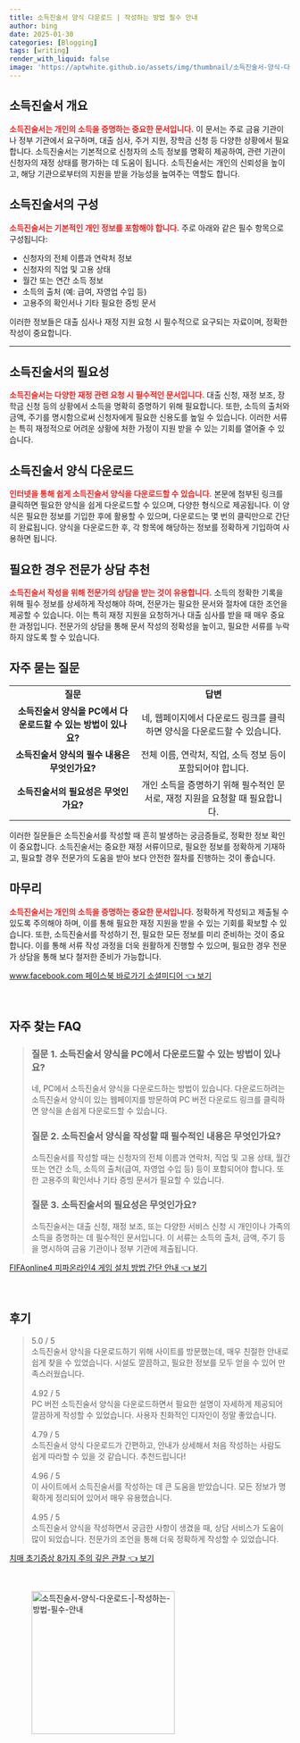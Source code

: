 ```yaml
---
title: 소득진술서 양식 다운로드 | 작성하는 방법 필수 안내
author: bing
date: 2025-01-30
categories: [Blogging]
tags: [writing]
render_with_liquid: false
image: 'https://aptwhite.github.io/assets/img/thumbnail/소득진술서-양식-다운로드-|-작성하는-방법-필수-안내.webp'
---
```



<h2 id='소득진술서_개요'>소득진술서 개요</h2>

<p><b><span style="color: #ee2323;">소득진술서는 개인의 소득을 증명하는 중요한 문서입니다.</span></b> 이 문서는 주로 금융 기관이나 정부 기관에서 요구하며, 대출 심사, 주거 지원, 장학금 신청 등 다양한 상황에서 필요합니다. 소득진술서는 기본적으로 신청자의 소득 정보를 명확히 제공하여, 관련 기관이 신청자의 재정 상태를 평가하는 데 도움이 됩니다. 소득진술서는 개인의 신뢰성을 높이고, 해당 기관으로부터의 지원을 받을 가능성을 높여주는 역할도 합니다.</p>

<h2 id='소득진술서_구성'>소득진술서의 구성</h2>

<p><b><span style="color: #ee2323;">소득진술서는 기본적인 개인 정보를 포함해야 합니다.</span></b> 주로 아래와 같은 필수 항목으로 구성됩니다:</p>

<ul>
    <li>신청자의 전체 이름과 연락처 정보</li>
    <li>신청자의 직업 및 고용 상태</li>
    <li>월간 또는 연간 소득 정보</li>
    <li>소득의 출처 (예: 급여, 자영업 수입 등)</li>
    <li>고용주의 확인서나 기타 필요한 증빙 문서</li>
</ul>

<p>이러한 정보들은 대출 심사나 재정 지원 요청 시 필수적으로 요구되는 자료이며, 정확한 작성이 중요합니다.</p>

<hr />

<h2 id='소득진술서_필요성'>소득진술서의 필요성</h2>

<p><b><span style="color: #ee2323;">소득진술서는 다양한 재정 관련 요청 시 필수적인 문서입니다.</span></b> 대출 신청, 재정 보조, 장학금 신청 등의 상황에서 소득을 명확히 증명하기 위해 필요합니다. 또한, 소득의 출처와 금액, 주기를 명시함으로써 신청자에게 필요한 신용도를 높일 수 있습니다. 이러한 서류는 특히 재정적으로 어려운 상황에 처한 가정이 지원 받을 수 있는 기회를 열어줄 수 있습니다.</p>

<h2 id='소득진술서_다운로드'>소득진술서 양식 다운로드</h2>

<p><b><span style="color: #ee2323;">인터넷을 통해 쉽게 소득진술서 양식을 다운로드할 수 있습니다.</span></b> 본문에 첨부된 링크를 클릭하면 필요한 양식을 쉽게 다운로드할 수 있으며, 다양한 형식으로 제공됩니다. 이 양식은 필요한 정보를 기입한 후에 활용할 수 있으며, 다운로드는 몇 번의 클릭만으로 간단히 완료됩니다. 양식을 다운로드한 후, 각 항목에 해당하는 정보를 정확하게 기입하여 사용하면 됩니다.</p>

<h2 id='전문가_상담_추천'>필요한 경우 전문가 상담 추천</h2>

<p><b><span style="color: #ee2323;">소득진술서 작성을 위해 전문가의 상담을 받는 것이 유용합니다.</span></b> 소득의 정확한 기록을 위해 필수 정보를 상세하게 작성해야 하며, 전문가는 필요한 문서와 절차에 대한 조언을 제공할 수 있습니다. 이는 특히 재정 지원을 요청하거나 대출 심사를 받을 때 매우 중요한 과정입니다. 전문가의 상담을 통해 문서 작성의 정확성을 높이고, 필요한 서류를 누락하지 않도록 할 수 있습니다.</p>

<h2 id='자주_묻는_질문'>자주 묻는 질문</h2>

<table>
    <tr>
        <td style="text-align: center; height: 17px;"><b>질문</b></td>
        <td style="text-align: center; height: 17px;"><b>답변</b></td>
    </tr>
    <tr>
        <td style="text-align: center; height: 17px;"><b>소득진술서 양식을 PC에서 다운로드할 수 있는 방법이 있나요?</b></td>
        <td style="text-align: center; height: 17px;">네, 웹페이지에서 다운로드 링크를 클릭하면 양식을 다운로드할 수 있습니다.</td>
    </tr>
    <tr>
        <td style="text-align: center; height: 17px;"><b>소득진술서 양식의 필수 내용은 무엇인가요?</b></td>
        <td style="text-align: center; height: 17px;">전체 이름, 연락처, 직업, 소득 정보 등이 포함되어야 합니다.</td>
    </tr>
    <tr>
        <td style="text-align: center; height: 17px;"><b>소득진술서의 필요성은 무엇인가요?</b></td>
        <td style="text-align: center; height: 17px;">개인 소득을 증명하기 위해 필수적인 문서로, 재정 지원을 요청할 때 필요합니다.</td>
    </tr>
</table>

<p>이러한 질문들은 소득진술서를 작성할 때 흔히 발생하는 궁금증들로, 정확한 정보 확인이 중요합니다. 소득진술서는 중요한 재정 서류이므로, 필요한 정보를 정확하게 기재하고, 필요할 경우 전문가의 도움을 받아 보다 안전한 절차를 진행하는 것이 좋습니다.</p>

<h2 id='마무리'>마무리</h2>

<p><b><span style="color: #ee2323;">소득진술서는 개인의 소득을 증명하는 중요한 문서입니다.</span></b> 정확하게 작성되고 제출될 수 있도록 주의해야 하며, 이를 통해 필요한 재정 지원을 받을 수 있는 기회를 확보할 수 있습니다. 또한, 소득진술서를 작성하기 전, 필요한 모든 정보를 미리 준비하는 것이 중요합니다. 이를 통해 서류 작성 과정을 더욱 원활하게 진행할 수 있으며, 필요한 경우 전문가 상담을 통해 보다 철저한 준비가 가능합니다.</p>


<p><a class="click-button" title="www.facebook.com 페이스북 바로가기 소셜미디어" href="https://aptwhite.github.io/posts/www.facebook.com-%ED%8E%98%EC%9D%B4%EC%8A%A4%EB%B6%81-%EB%B0%94%EB%A1%9C%EA%B0%80%EA%B8%B0-%EC%86%8C%EC%85%9C%EB%AF%B8%EB%94%94%EC%96%B4/" rel="dofollow">www.facebook.com 페이스북 바로가기 소셜미디어 👈 보기</a></p><br>
<h2 id='자주_찾는_FAQ'>자주 찾는 FAQ</h2>
<div itemscope="" itemtype="https://schema.org/FAQPage"> 
<blockquote> 
<div itemscope="" itemprop="mainEntity" itemtype="https://schema.org/Question"> 
<h3 itemprop="name">질문 1. 소득진술서 양식을 PC에서 다운로드할 수 있는 방법이 있나요?</h3> 
<div itemscope="" itemprop="acceptedAnswer" itemtype="https://schema.org/Answer"> 
<span itemprop="text"> 
<p>네, PC에서 소득진술서 양식을 다운로드하는 방법이 있습니다. 다운로드하려는 소득진술서 양식이 있는 웹페이지를 방문하여 PC 버전 다운로드 링크를 클릭하면 양식을 손쉽게 다운로드할 수 있습니다.</p> 
</span> 
</div> 
</div> 
<div itemscope="" itemprop="mainEntity" itemtype="https://schema.org/Question"> 
<h3 itemprop="name">질문 2. 소득진술서 양식을 작성할 때 필수적인 내용은 무엇인가요?</h3> 
<div itemscope="" itemprop="acceptedAnswer" itemtype="https://schema.org/Answer"> 
<span itemprop="text"> 
<p>소득진술서를 작성할 때는 신청자의 전체 이름과 연락처, 직업 및 고용 상태, 월간 또는 연간 소득, 소득의 출처(급여, 자영업 수입 등) 등이 포함되어야 합니다. 또한 고용주의 확인서나 기타 증빙 문서가 필요할 수 있습니다.</p> 
</span> 
</div> 
</div> 
<div itemscope="" itemprop="mainEntity" itemtype="https://schema.org/Question"> 
<h3 itemprop="name">질문 3. 소득진술서의 필요성은 무엇인가요?</h3> 
<div itemscope="" itemprop="acceptedAnswer" itemtype="https://schema.org/Answer"> 
<span itemprop="text"> 
<p>소득진술서는 대출 신청, 재정 보조, 또는 다양한 서비스 신청 시 개인이나 가족의 소득을 증명하는 데 필수적인 문서입니다. 이 서류는 소득의 출처, 금액, 주기 등을 명시하여 금융 기관이나 정부 기관에 제출됩니다.</p> 
</span> 
</div> 
</div> 
</blockquote> 
</div>
<p><a class="click-button" title="FIFAonline4 피파온라인4 게임 설치 방법 간단 안내" href="https://aptwhite.github.io/posts/FIFAonline4-%ED%94%BC%ED%8C%8C%EC%98%A8%EB%9D%BC%EC%9D%B84-%EA%B2%8C%EC%9E%84-%EC%84%A4%EC%B9%98-%EB%B0%A9%EB%B2%95-%EA%B0%84%EB%8B%A8-%EC%95%88%EB%82%B4/" rel="dofollow">FIFAonline4 피파온라인4 게임 설치 방법 간단 안내 👈 보기</a></p><br>
<h2 id='후기'>후기</h2>
<div itemscope itemtype="https://schema.org/Product">
  <blockquote>
  <div itemprop="review" itemscope itemtype="https://schema.org/Review">
      <div itemprop="reviewRating" itemscope itemtype="https://schema.org/Rating"> <span itemprop="ratingValue">5.0</span> / <span itemprop="bestRating">5</span> </div>
      <span itemprop="reviewBody">소득진술서 양식을 다운로드하기 위해 사이트를 방문했는데, 매우 친절한 안내로 쉽게 찾을 수 있었습니다. 시설도 깔끔하고, 필요한 정보를 모두 얻을 수 있어 만족스러웠습니다.</span>
  </div>
  <br>
  <div itemprop="review" itemscope itemtype="https://schema.org/Review">
      <div itemprop="reviewRating" itemscope itemtype="https://schema.org/Rating"> <span itemprop="ratingValue">4.92</span> / <span itemprop="bestRating">5</span> </div>
      <span itemprop="reviewBody">PC 버전 소득진술서 양식을 다운로드하면서 필요한 설명이 자세하게 제공되어 깔끔하게 작성할 수 있었습니다. 사용자 친화적인 디자인이 정말 좋았습니다.</span>
  </div>
  <br>
  <div itemprop="review" itemscope itemtype="https://schema.org/Review">
      <div itemprop="reviewRating" itemscope itemtype="https://schema.org/Rating"> <span itemprop="ratingValue">4.79</span> / <span itemprop="bestRating">5</span> </div>
      <span itemprop="reviewBody">소득진술서 양식 다운로드가 간편하고, 안내가 상세해서 처음 작성하는 사람도 쉽게 따라할 수 있을 것 같습니다. 추천드립니다!</span>
  </div>
  <br>
  <div itemprop="review" itemscope itemtype="https://schema.org/Review">
      <div itemprop="reviewRating" itemscope itemtype="https://schema.org/Rating"> <span itemprop="ratingValue">4.96</span> / <span itemprop="bestRating">5</span> </div>
      <span itemprop="reviewBody">이 사이트에서 소득진술서를 작성하는 데 큰 도움을 받았습니다. 모든 정보가 명확하게 정리되어 있어서 매우 유용했습니다.</span>
  </div>
  <br>
  <div itemprop="review" itemscope itemtype="https://schema.org/Review">
      <div itemprop="reviewRating" itemscope itemtype="https://schema.org/Rating"> <span itemprop="ratingValue">4.95</span> / <span itemprop="bestRating">5</span> </div>
      <span itemprop="reviewBody">소득진술서 양식을 작성하면서 궁금한 사항이 생겼을 때, 상담 서비스가 도움이 많이 되었습니다. 전문가의 조언을 통해 더욱 정확하게 작성할 수 있었습니다.</span>
  </div>
  </blockquote>
</div>
<p><a class="click-button" title="치매 초기증상 8가지 주의 깊은 관찰" href="https://aptwhite.github.io/posts/%EC%B9%98%EB%A7%A4-%EC%B4%88%EA%B8%B0%EC%A6%9D%EC%83%81-8%EA%B0%80%EC%A7%80-%EC%A3%BC%EC%9D%98-%EA%B9%8A%EC%9D%80-%EA%B4%80%EC%B0%B0/" rel="dofollow">치매 초기증상 8가지 주의 깊은 관찰 👈 보기</a></p><br>
<figure class="image"><img src="https://aptwhite.github.io/assets/img/thumbnail/소득진술서-양식-다운로드-|-작성하는-방법-필수-안내.webp" alt="소득진술서-양식-다운로드-|-작성하는-방법-필수-안내" width="256" height="256"></figure>